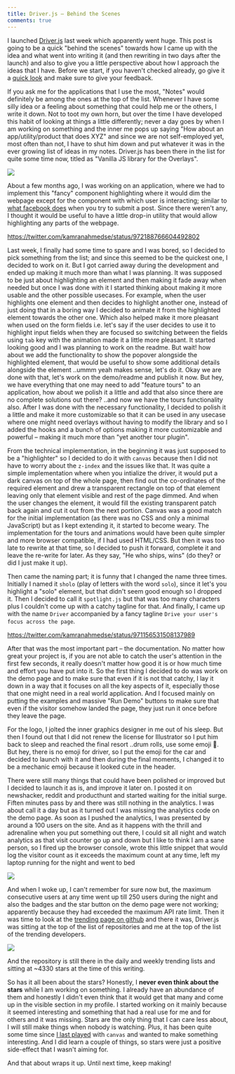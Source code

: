 ```yaml
---
title: Driver.js – Behind the Scenes
comments: true
---
```


I launched [Driver.js](http://kamranahmed.info/driver) last week which apparently went huge. This post is going to be a quick "behind the scenes" towards how I came up with the idea and what went into writing it (and then rewriting in two days after the launch) and also to give you a little perspective about how I approach the ideas that I have. Before we start, if you haven't checked already, go give it a [quick look](http://kamranahmed.info/driver) and make sure to give your feedback.

If you ask me for the applications that I use the most, "Notes" would definitely be among the ones at the top of the list. Whenever I have some silly idea or a feeling about something that could help me or the others, I write it down. Not to toot my own horn, but over the time I have developed this habit of looking at things a little differently; never a day goes by when I am working on something and the inner me pops up saying "How about an app/utility/product that does XYZ" and since we are not self-employed yet, most often than not, I have to shut him down and put whatever it was in the ever growing list of ideas in my notes. Driver.js has been there in the list for quite some time now, titled as "Vanilla JS library for the Overlays".

![](https://imgur.com/vgdDkj2.png)

About a few months ago, I was working on an application, where we had to implement this "fancy" component highlighting where it would dim the webpage except for the component with which user is interacting; similar to [what facebook does](https://i.imgur.com/Q3PzaKk.png) when you try to submit a post. Since there weren't any, I thought it would be useful to have a little drop-in utility that would allow highlighting any parts of the webpage.

https://twitter.com/kamranahmedse/status/972188766604492802

Last week, I finally had some time to spare and I was bored, so I decided to pick something from the list; and since this seemed to be the quickest one, I decided to work on it. But I got carried away during the development and ended up making it much more than what I was planning. It was supposed to be just about highlighting an element and then making it fade away when needed but once I was done with it I started thinking about making it more usable and the other possible usecases. For example, when the user highlights one element and then decides to highlight another one, instead of just doing that in a boring way I decided to animate it from the highlighted element towards the other one. Which also helped make it more pleasant when used on the form fields i.e. let's say if the user decides to use it to highlight input fields when they are focused so switching between the fields using `tab` key with the animation made it a little more pleasant. It started looking good and I was planning to work on the readme. But wait! how about we add the functionality to show the popover alongside the highlighted element, that would be useful to show some additional details alongside the element ..ummm yeah makes sense, let's do it. Okay we are done with that, let's work on the demo/readme and publish it now. But hey, we have everything that one may need to add "feature tours" to an application, how about we polish it a little and add that also since there are no complete solutions out there? ..and now we have the tours functionality also. After I was done with the necessary functionality, I decided to polish it a little and make it more customizable so that it can be used in any usecase where one might need overlays without having to modify the library and so I added the hooks and a bunch of options making it more customizable and powerful – making it much more than "yet another tour plugin".

From the technical implementation, in the beginning it was just supposed to be a "highlighter" so I decided to do it with `canvas` because then I did not have to worry about the `z-index` and the issues like that. It was quite a simple implementation where when you intialize the driver, it would put a dark canvas on top of the whole page, then find out the co-ordinates of the required element and drew a transparent rectangle on top of that element leaving only that element visible and rest of the page dimmed. And when the user changes the element, it would fill the existing transparent patch back again and cut it out from the next portion. Canvas was a good match for the initial implementation (as there was no CSS and only a minimal JavaScript) but as I kept extending it, it started to become weary. The implementation for the tours and animations would have been quite simpler and more browser compatible, if I had used HTML/CSS. But then it was too late to rewrite at that time, so I decided to push it forward, complete it and leave the re-write for later. As they say, "He who ships, wins" (do they? or did I just make it up).

Then came the naming part; it is funny that I changed the name three times. Initially I named it `sholo` (play of letters with the word `solo`), since it let's you highlight a "solo" element, but that didn't seem good enough so I dropped it. Then I decided to call it `spotlight.js` but that was too many characters plus I couldn't come up with a catchy tagline for that. And finally, I came up with the name `Driver` accompanied by a fancy tagline `Drive your user's focus across the page`.

https://twitter.com/kamranahmedse/status/971156531508137989

After that was the most important part – the documentation. No matter how great your project is, if you are not able to catch the user's attention in the first few seconds, it really doesn't matter how good it is or how much time and effort you have put into it. So the first thing I decided to do was work on the demo page and to make sure that even if it is not that catchy, I lay it down in a way that it focuses on all the key aspects of it, especially those that one might need in a real world application. And I focused mainly on putting the examples and massive "Run Demo" buttons to make sure that even if the visitor somehow landed the page, they just run it once before they leave the page. 

For the logo, I jolted the inner graphics designer in me out of his sleep. But then I found out that I did not renew the license for Illustrator so I put him back to sleep and reached the final resort ..drum rolls, use some emoji 🎉. But hey, there is no emoji for driver, so I put the emoji for the car and decided to launch with it and then during the final moments, I changed it to be a mechanic emoji because it looked cute in the header.

There were still many things that could have been polished or improved but I decided to launch it as is, and improve it later on. I posted it on newshacker, reddit and producthunt and started waiting for the initial surge. Fiften minutes pass by and there was still nothing in the analytics. I was about call it a day but as it turned out I was missing the analytics code on the demo page. As soon as I pushed the analytics, I was presented by around a 100 users on the site. And as it happens with the thrill and adrenaline when you put something out there, I could sit all night and watch analytics as that visit counter go up and down but I like to think I am a sane person, so I fired up the browser console, wrote this little snippet that would log the visitor count as it exceeds the maximum count at any time, left my laptop running for the night and went to bed

![](https://imgur.com/IgSfbFQ.png)

And when I woke up, I can't remember for sure now but, the maximum consecutive users at any time went up till 250 users during the night and also the badges and the star button on the demo page were not working; apparently because they had exceeded the maximum API rate limit. Then it was time to look at the [trending page on github](http://github.com/trending) and there it was, Driver.js was sitting at the top of the list of repositories and me at the top of the list of the trending developers.

![](https://i.imgur.com/g95dsUc.png)

And the repository is still there in the daily and weekly trending lists and sitting at ~4330 stars at the time of this writing. 

So has it all been about the stars? Honestly, I **never even think about the stars** while I am working on something. I already have an abundance of them and honestly I didn't even think that it would get that many and come up in the visible section in my profile. I started working on it mainly because it seemed interesting and something that had a real use for me and for others and it was missing. Stars are the only thing that I can care less about, I will still make things when nobody is watching. Plus, it has been quite some time since [I last played](https://github.com/kamranahmedse/jumper-bot) with `canvas` and wanted to make something interesting. And I did learn a couple of things, so stars were just a positive side-effect that I wasn't aiming for.

And that about wraps it up. Until next time, keep making!
